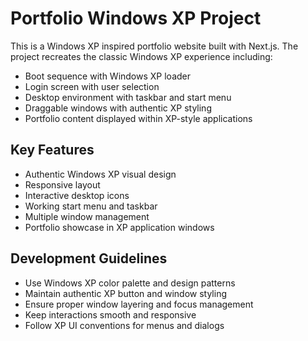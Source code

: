 <!-- Use this file to provide workspace-specific custom instructions to Copilot. For more details, visit https://code.visualstudio.com/docs/copilot/copilot-customization#_use-a-githubcopilotinstructionsmd-file -->

# Portfolio Windows XP Project

This is a Windows XP inspired portfolio website built with Next.js. The project recreates the classic Windows XP experience including:

- Boot sequence with Windows XP loader
- Login screen with user selection
- Desktop environment with taskbar and start menu
- Draggable windows with authentic XP styling
- Portfolio content displayed within XP-style applications

## Key Features

- Authentic Windows XP visual design
- Responsive layout
- Interactive desktop icons
- Working start menu and taskbar
- Multiple window management
- Portfolio showcase in XP application windows

## Development Guidelines

- Use Windows XP color palette and design patterns
- Maintain authentic XP button and window styling
- Ensure proper window layering and focus management
- Keep interactions smooth and responsive
- Follow XP UI conventions for menus and dialogs
